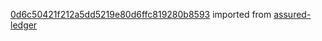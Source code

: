 [0d6c50421f212a5dd5219e80d6ffc819280b8593](https://github.com/insolar/assured-ledger/commit/0d6c50421f212a5dd5219e80d6ffc819280b8593) imported from [assured-ledger](https://github.com/insolar/assured-ledger)

